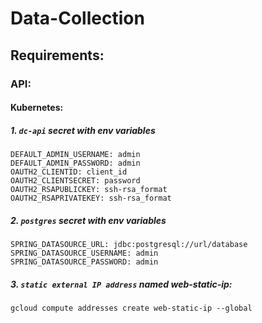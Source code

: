 # Data-Collection

## Requirements:

### API:

#### Kubernetes:

##### 1. `dc-api` secret with *env* variables
	DEFAULT_ADMIN_USERNAME: admin
	DEFAULT_ADMIN_PASSWORD: admin
	OAUTH2_CLIENTID: client_id
	OAUTH2_CLIENTSECRET: password
	OAUTH2_RSAPUBLICKEY: ssh-rsa_format
	OAUTH2_RSAPRIVATEKEY: ssh-rsa_format

##### 2. `postgres` secret with *env* variables
	SPRING_DATASOURCE_URL: jdbc:postgresql://url/database
	SPRING_DATASOURCE_USERNAME: admin
	SPRING_DATASOURCE_PASSWORD: admin

##### 3. `static external IP address` named web-static-ip:

	gcloud compute addresses create web-static-ip --global